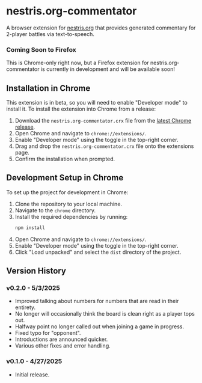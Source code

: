 # nestris.org-commentator

A browser extension for [nestris.org](https://nestris.org) that provides generated commentary for 2-player battles via text-to-speech.

### Coming Soon to Firefox

This is Chrome-only right now, but a Firefox extension for nestris.org-commentator is currently in development and will be available soon!

## Installation in Chrome

This extension is in beta, so you will need to enable "Developer mode" to install it. To install the extension into Chrome from a release:

1. Download the `nestris.org-commentator.crx` file from the [latest Chrome release](https://github.com/roncli/nestris.org-commentator/releases).
2. Open Chrome and navigate to `chrome://extensions/`.
3. Enable "Developer mode" using the toggle in the top-right corner.
4. Drag and drop the `nestris.org-commentator.crx` file onto the extensions page.
5. Confirm the installation when prompted.

## Development Setup in Chrome

To set up the project for development in Chrome:

1. Clone the repository to your local machine.
2. Navigate to the `chrome` directory.
3. Install the required dependencies by running:
   ```bash
   npm install
   ```
4. Open Chrome and navigate to `chrome://extensions/`.
5. Enable "Developer mode" using the toggle in the top-right corner.
6. Click "Load unpacked" and select the `dist` directory of the project.

## Version History

### v0.2.0 - 5/3/2025
* Improved talking about numbers for numbers that are read in their entirety.
* No longer will occasionally think the board is clean right as a player tops out.
* Halfway point no longer called out when joining a game in progress.
* Fixed typo for "opponent".
* Introductions are announced quicker.
* Various other fixes and error handling.

### v0.1.0 - 4/27/2025
* Initial release.
